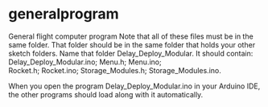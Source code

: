 # generalprogram
General flight computer program
Note that all of these files must be in the same folder.  That folder should be in the same folder that holds your
other sketch folders.  Name that folder Delay_Deploy_Modular.  It should contain:
  Delay_Deploy_Modular.ino; 
  Menu.h; 
  Menu.ino;  
  Rocket.h; 
  Rocket.ino; 
  Storage_Modules.h; 
  Storage_Modules.ino.
  
When you open the program Delay_Deploy_Modular.ino in your Arduino IDE, the other programs should load along with it automatically.

